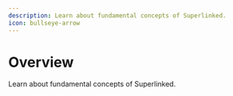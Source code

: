 ```yaml
---
description: Learn about fundamental concepts of Superlinked.
icon: bullseye-arrow
---
```


# Overview

Learn about fundamental concepts of Superlinked.